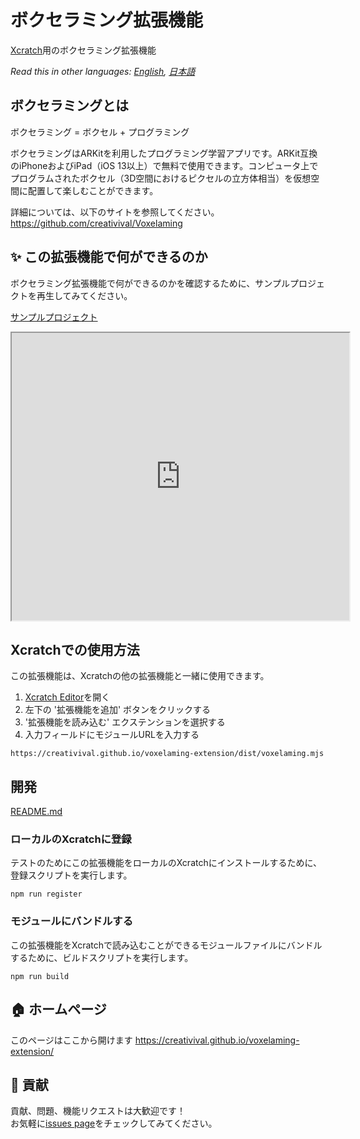 # ボクセラミング拡張機能

[Xcratch](https://xcratch.github.io/)用のボクセラミング拡張機能

*Read this in other languages: [English](README.en.md), [日本語](README.md)*

## ボクセラミングとは

ボクセラミング = ボクセル + プログラミング

ボクセラミングはARKitを利用したプログラミング学習アプリです。ARKit互換のiPhoneおよびiPad（iOS 13以上）で無料で使用できます。コンピュータ上でプログラムされたボクセル（3D空間におけるピクセルの立方体相当）を仮想空間に配置して楽しむことができます。

詳細については、以下のサイトを参照してください。https://github.com/creativival/Voxelaming

## ✨ この拡張機能で何ができるのか

ボクセラミング拡張機能で何ができるのかを確認するために、サンプルプロジェクトを再生してみてください。

[サンプルプロジェクト](https://xcratch.github.io/editor/#https://creativival.github.io/voxelaming-extension/projects/example.sb3)

<iframe src="https://xcratch.github.io/editor/player#https://creativival.github.io/voxelaming-extension/projects/example.sb3" width="540px" height="460px"></iframe>

## Xcratchでの使用方法

この拡張機能は、Xcratchの他の拡張機能と一緒に使用できます。
1.  [Xcratch Editor](https://xcratch.github.io/editor)を開く
2. 左下の '拡張機能を追加' ボタンをクリックする
3. '拡張機能を読み込む' エクステンションを選択する
4. 入力フィールドにモジュールURLを入力する
```
https://creativival.github.io/voxelaming-extension/dist/voxelaming.mjs
```

## 開発

[README.md](README.md)

### ローカルのXcratchに登録

テストのためにこの拡張機能をローカルのXcratchにインストールするために、登録スクリプトを実行します。

```
npm run register
```

### モジュールにバンドルする

この拡張機能をXcratchで読み込むことができるモジュールファイルにバンドルするために、ビルドスクリプトを実行します。

```
npm run build
```

## 🏠 ホームページ

このページはここから開けます https://creativival.github.io/voxelaming-extension/

## 🤝 貢献

貢献、問題、機能リクエストは大歓迎です！<br />お気軽に[issues page](https://github.com/https://creativival/voxelaming-extension/issues)をチェックしてみてください。
